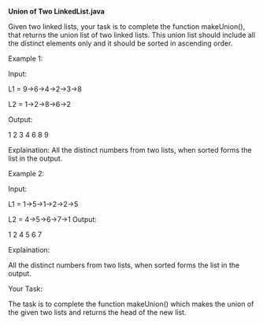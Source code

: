**Union of Two LinkedList.java**

Given two linked lists, your task is to complete the function makeUnion(), that returns the union list of two linked lists. This union list should include all the distinct elements only and it should be sorted in ascending order.

Example 1:

Input:

L1 = 9->6->4->2->3->8

L2 = 1->2->8->6->2

Output: 

1 2 3 4 6 8 9

Explaination: 
All the distinct numbers from two lists, when sorted forms the list in the output. 


Example 2:

Input:

L1 = 1->5->1->2->2->5

L2 = 4->5->6->7->1
Output: 

1 2 4 5 6 7

Explaination: 

All the distinct numbers from two lists, when sorted forms the list in the output.

Your Task:

The task is to complete the function makeUnion() which makes the union of the given two lists and returns the head of the new list.

